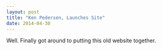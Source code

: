 ```yaml
---
layout: post
title: "Ken Pedersen, Launches Site"
date: 2014-04-30
---
```


Well. Finally got around to putting this old website together.
